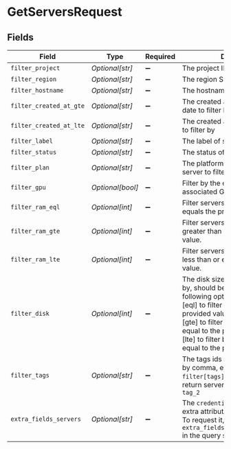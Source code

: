 # GetServersRequest


## Fields

| Field                                                                                                                                                                                                                                                                                                                                                                    | Type                                                                                                                                                                                                                                                                                                                                                                     | Required                                                                                                                                                                                                                                                                                                                                                                 | Description                                                                                                                                                                                                                                                                                                                                                              |
| ------------------------------------------------------------------------------------------------------------------------------------------------------------------------------------------------------------------------------------------------------------------------------------------------------------------------------------------------------------------------ | ------------------------------------------------------------------------------------------------------------------------------------------------------------------------------------------------------------------------------------------------------------------------------------------------------------------------------------------------------------------------ | ------------------------------------------------------------------------------------------------------------------------------------------------------------------------------------------------------------------------------------------------------------------------------------------------------------------------------------------------------------------------ | ------------------------------------------------------------------------------------------------------------------------------------------------------------------------------------------------------------------------------------------------------------------------------------------------------------------------------------------------------------------------ |
| `filter_project`                                                                                                                                                                                                                                                                                                                                                         | *Optional[str]*                                                                                                                                                                                                                                                                                                                                                          | :heavy_minus_sign:                                                                                                                                                                                                                                                                                                                                                       | The project ID or Slug to filter by                                                                                                                                                                                                                                                                                                                                      |
| `filter_region`                                                                                                                                                                                                                                                                                                                                                          | *Optional[str]*                                                                                                                                                                                                                                                                                                                                                          | :heavy_minus_sign:                                                                                                                                                                                                                                                                                                                                                       | The region Slug to filter by                                                                                                                                                                                                                                                                                                                                             |
| `filter_hostname`                                                                                                                                                                                                                                                                                                                                                        | *Optional[str]*                                                                                                                                                                                                                                                                                                                                                          | :heavy_minus_sign:                                                                                                                                                                                                                                                                                                                                                       | The hostname of server to filter by                                                                                                                                                                                                                                                                                                                                      |
| `filter_created_at_gte`                                                                                                                                                                                                                                                                                                                                                  | *Optional[str]*                                                                                                                                                                                                                                                                                                                                                          | :heavy_minus_sign:                                                                                                                                                                                                                                                                                                                                                       | The created at greater than equal date to filter by                                                                                                                                                                                                                                                                                                                      |
| `filter_created_at_lte`                                                                                                                                                                                                                                                                                                                                                  | *Optional[str]*                                                                                                                                                                                                                                                                                                                                                          | :heavy_minus_sign:                                                                                                                                                                                                                                                                                                                                                       | The created at less than equal date to filter by                                                                                                                                                                                                                                                                                                                         |
| `filter_label`                                                                                                                                                                                                                                                                                                                                                           | *Optional[str]*                                                                                                                                                                                                                                                                                                                                                          | :heavy_minus_sign:                                                                                                                                                                                                                                                                                                                                                       | The label of server to filter by                                                                                                                                                                                                                                                                                                                                         |
| `filter_status`                                                                                                                                                                                                                                                                                                                                                          | *Optional[str]*                                                                                                                                                                                                                                                                                                                                                          | :heavy_minus_sign:                                                                                                                                                                                                                                                                                                                                                       | The status of server to filter by                                                                                                                                                                                                                                                                                                                                        |
| `filter_plan`                                                                                                                                                                                                                                                                                                                                                            | *Optional[str]*                                                                                                                                                                                                                                                                                                                                                          | :heavy_minus_sign:                                                                                                                                                                                                                                                                                                                                                       | The platform/plan name of the server to filter by                                                                                                                                                                                                                                                                                                                        |
| `filter_gpu`                                                                                                                                                                                                                                                                                                                                                             | *Optional[bool]*                                                                                                                                                                                                                                                                                                                                                         | :heavy_minus_sign:                                                                                                                                                                                                                                                                                                                                                       | Filter by the existence of an associated GPU                                                                                                                                                                                                                                                                                                                             |
| `filter_ram_eql`                                                                                                                                                                                                                                                                                                                                                         | *Optional[int]*                                                                                                                                                                                                                                                                                                                                                          | :heavy_minus_sign:                                                                                                                                                                                                                                                                                                                                                       | Filter servers with RAM size (in GB) equals the provided value.                                                                                                                                                                                                                                                                                                          |
| `filter_ram_gte`                                                                                                                                                                                                                                                                                                                                                         | *Optional[int]*                                                                                                                                                                                                                                                                                                                                                          | :heavy_minus_sign:                                                                                                                                                                                                                                                                                                                                                       | Filter servers with RAM size (in GB) greater than or equal the provided value.                                                                                                                                                                                                                                                                                           |
| `filter_ram_lte`                                                                                                                                                                                                                                                                                                                                                         | *Optional[int]*                                                                                                                                                                                                                                                                                                                                                          | :heavy_minus_sign:                                                                                                                                                                                                                                                                                                                                                       | Filter servers with RAM size (in GB) less than or equal the provided value.                                                                                                                                                                                                                                                                                              |
| `filter_disk`                                                                                                                                                                                                                                                                                                                                                            | *Optional[int]*                                                                                                                                                                                                                                                                                                                                                          | :heavy_minus_sign:                                                                                                                                                                                                                                                                                                                                                       | The disk size in Gigabytes to filter by, should be used with the following options:<br/>                              [eql] to filter for values equal to the provided value.<br/>                              [gte] to filter for values greater or equal to the provided value.<br/>                              [lte] to filter by values lower or equal to the provided value. |
| `filter_tags`                                                                                                                                                                                                                                                                                                                                                            | *Optional[str]*                                                                                                                                                                                                                                                                                                                                                          | :heavy_minus_sign:                                                                                                                                                                                                                                                                                                                                                       | The tags ids to filter by, separated by comma, e.g. `filter[tags]=tag_1,tag_2`will return servers with `tag_1` AND `tag_2`                                                                                                                                                                                                                                               |
| `extra_fields_servers`                                                                                                                                                                                                                                                                                                                                                   | *Optional[str]*                                                                                                                                                                                                                                                                                                                                                          | :heavy_minus_sign:                                                                                                                                                                                                                                                                                                                                                       | The `credentials` are provided as extra attributes that is lazy loaded. To request it, just set `extra_fields[servers]=credentials` in the query string.                                                                                                                                                                                                                 |